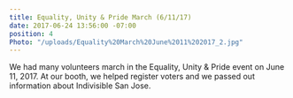 ```yaml
---
title: Equality, Unity & Pride March (6/11/17)
date: 2017-06-24 13:56:00 -07:00
position: 4
Photo: "/uploads/Equality%20March%20June%2011%202017_2.jpg"
---
```


We had many volunteers march in the Equality, Unity & Pride event on June 11, 2017.  At our booth, we helped register voters and we passed out information about Indivisible San Jose.